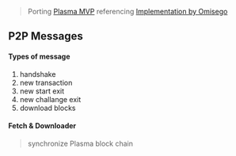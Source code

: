 > Porting [Plasma MVP](https://ethresear.ch/t/minimal-viable-plasma/426) referencing [Implementation by Omisego](https://github.com/omisego/plasma-mvp)



## P2P Messages

#### Types of message
1. handshake
2. new transaction
3. new start exit
4. new challange exit
5. download blocks

#### Fetch & Downloader
> synchronize Plasma block chain
